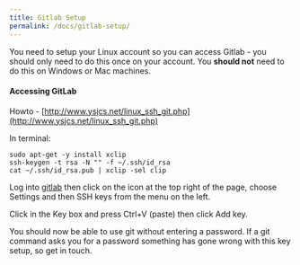 ```yaml
---
title: Gitlab Setup
permalink: /docs/gitlab-setup/
---
```


You need to setup your Linux account so you can access Gitlab - you should only need to do this once on your account. You **should not** need to do this on Windows or Mac machines.  

#### Accessing GitLab

Howto - [http://www.ysjcs.net/linux_ssh_git.php](http://www.ysjcs.net/linux_ssh_git.php)

In terminal:

```console
sudo apt-get -y install xclip
ssh-keygen -t rsa -N "" -f ~/.ssh/id_rsa
cat ~/.ssh/id_rsa.pub | xclip -sel clip
```

Log into [gitlab](https://git.ysjcs.net:8888/users/sign_in) then click on the icon at the top right of the page, choose Settings and then SSH keys from the menu on the left.

Click in the Key box and press Ctrl+V (paste) then click Add key.

You should now be able to use git without entering a password. If a git command asks you for a password something has gone wrong with this key setup, so get in touch.
